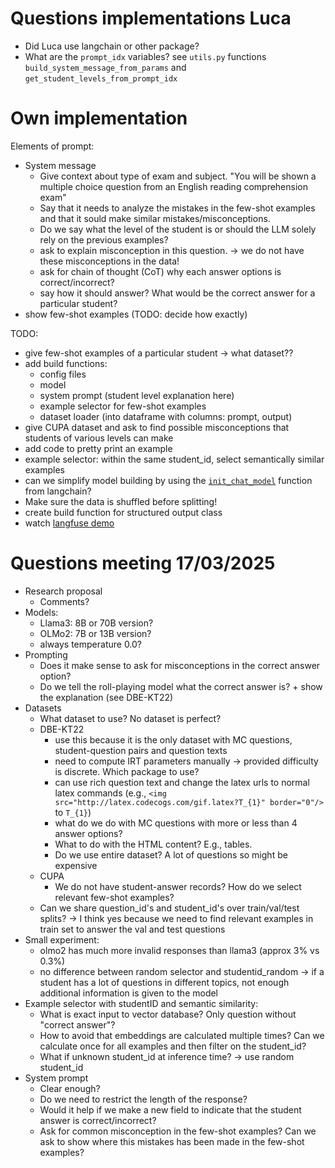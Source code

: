 

# Questions implementations Luca

- Did Luca use langchain or other package?
- What are the `prompt_idx` variables? see `utils.py` functions `build_system_message_from_params` and `get_student_levels_from_prompt_idx`



# Own implementation

Elements of prompt:
- System message
    - Give context about type of exam and subject. "You will be shown a multiple choice question from an English reading comprehension exam"
    - Say that it needs to analyze the mistakes in the few-shot examples and that it sould make similar mistakes/misconceptions.
    - Do we say what the level of the student is or should the LLM solely rely on the previous examples?
    - ask to explain misconception in this question. -> we do not have these misconceptions in the data!
    - ask for chain of thought (CoT) why each answer options is correct/incorrect?
    - say how it should answer? What would be the correct answer for a particular student?
- show few-shot examples (TODO: decide how exactly)



TODO: 
- give few-shot examples of a particular student -> what dataset??
- add build functions:
    - config files
    - model
    - system prompt (student level explanation here)
    - example selector for few-shot examples
    - dataset loader (into dataframe with columns: prompt, output)
- give CUPA dataset and ask to find possible misconceptions that students of various levels can make
- add code to pretty print an example
- example selector: within the same student_id, select semantically similar examples
- can we simplify model building by using the [`init_chat_model`](https://python.langchain.com/api_reference/langchain/chat_models/langchain.chat_models.base.init_chat_model.html) function from langchain?
- Make sure the data is shuffled before splitting!
- create build function for structured output class
- watch [langfuse demo](https://langfuse.com/watch-demo)


# Questions meeting 17/03/2025

- Research proposal
    - Comments?
- Models:
    - Llama3: 8B or 70B version?
    - OLMo2: 7B or 13B version?
    - always temperature 0.0?
- Prompting
    - Does it make sense to ask for misconceptions in the correct answer option?
    - Do we tell the roll-playing model what the correct answer is? + show the explanation (see DBE-KT22)
- Datasets
    - What dataset to use? No dataset is perfect?
    - DBE-KT22
        - use this because it is the only dataset with MC questions, student-question pairs and question texts
        - need to compute IRT parameters manually -> provided difficulty is discrete. Which package to use?
        - can use rich question text and change the latex urls to normal latex commands (e.g., `<img src="http://latex.codecogs.com/gif.latex?T_{1}" border="0"/>` to `T_{1}`)
        - what do we do with MC questions with more or less than 4 answer options?
        - What to do with the HTML content? E.g., tables.
        - Do we use entire dataset? A lot of questions so might be expensive
    - CUPA
        - We do not have student-answer records? How do we select relevant few-shot examples?
    - Can we share question_id's and student_id's over train/val/test splits? -> I think yes because we need to find relevant examples in train set to answer the val and test questions
- Small experiment: 
    - olmo2 has much more invalid responses than llama3 (approx 3% vs 0.3%)
    - no difference between random selector and studentid_random -> if a student has a lot of questions in different topics, not enough additional information is given to the model
- Example selector with studentID and semantic similarity:
    - What is exact input to vector database? Only question without "correct answer"?
    - How to avoid that embeddings are calculated multiple times? Can we calculate once for all examples and then filter on the student_id?
    - What if unknown student_id at inference time? -> use random student_id
- System prompt
    - Clear enough? 
    - Do we need to restrict the length of the response?
    - Would it help if we make a new field to indicate that the student answer is correct/incorrect?
    - Ask for common misconception in the few-shot examples? Can we ask to show where this mistakes has been made in the few-shot examples?
